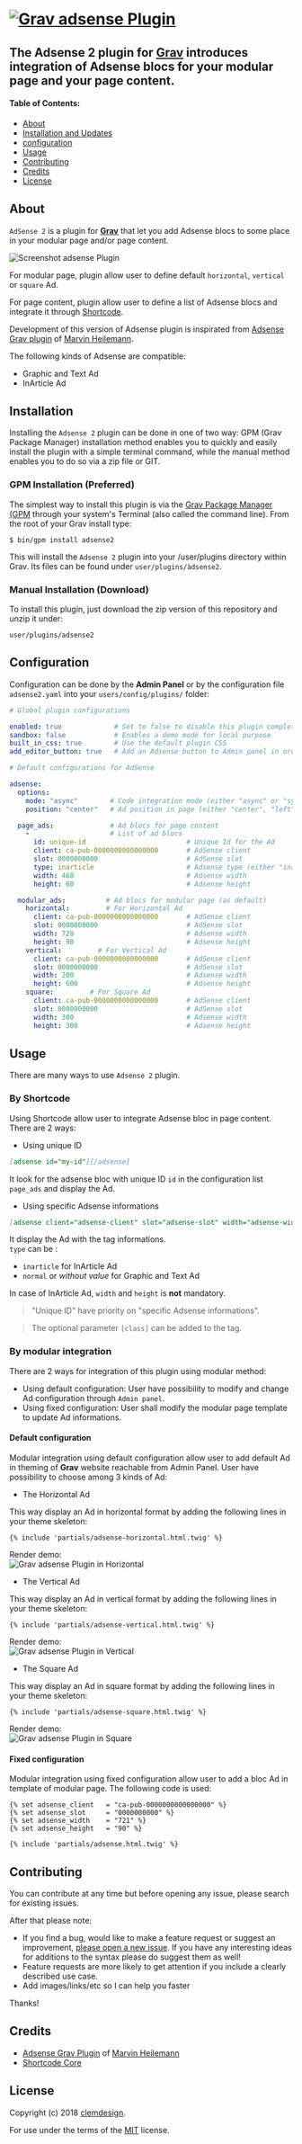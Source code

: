 # [![Grav adsense Plugin](assets/logo.png)][project]

## The **Adsense 2** plugin for [Grav](https://getgrav.org) introduces integration of Adsense blocs for your modular page and your page content.

#### Table of Contents:

-   [About](#about)
-   [Installation and Updates](#installation-and-updates)
-   [configuration](#configuration)
-   [Usage](#usage)
-   [Contributing](#contributing)
-   [Credits](#credits)
-   [License](#license)

## About

`AdSense 2` is a plugin for [**Grav**](http://getgrav.org) that let you add Adsense blocs to some place in your modular page and/or page content. 

![Screenshot adsense Plugin](assets/screenshot.png "AdSense Preview")

For modular page, plugin allow user to define default `horizontal`, `vertical` or `square` Ad.

For page content, plugin allow user to define a list of Adsense blocs and integrate it through [Shortcode](https://github.com/getgrav/grav-plugin-shortcode-core).

Development of this version of Adsense plugin is inspirated from [Adsense Grav plugin](https://github.com/muuvmuuv/grav-plugin-adsense) of [Marvin Heilemann](https://github.com/muuvmuuv/).

The following kinds of Adsense are compatible:
- Graphic and Text Ad
- InArticle Ad

## Installation

Installing the `Adsense 2` plugin can be done in one of two way: GPM (Grav Package Manager) installation method enables you to quickly and easily install the plugin with a simple terminal command, while the manual method enables you to do so via a zip file or GIT.

### GPM Installation (Preferred)

The simplest way to install this plugin is via the [Grav Package Manager (GPM](http://learn.getgrav.org/advanced/grav-gpm) through your system's Terminal (also called the command line). From the root of your Grav install type:

    $ bin/gpm install adsense2

This will install the `Adsense 2` plugin into your /user/plugins directory within Grav. Its files can be found under `user/plugins/àdsense2`.

### Manual Installation (Download)

To install this plugin, just download the zip version of this repository and unzip it under:

    user/plugins/adsense2

## Configuration

Configuration can be done by the **Admin Panel** or by the configuration file `adsense2.yaml` into your `users/config/plugins/` folder:

```yaml
# Global plugin configurations

enabled: true             # Set to false to disable this plugin completely
sandbox: false            # Enables a demo mode for local purpose
built_in_css: true        # Use the default plugin CSS
add_editor_button: true   # Add an Adsense button to Admin panel in order to add Adsense tag template

# Default configurations for AdSense

adsense:
  options:
    mode: "async"        # Code integration mode (either "async" or "sync")
    position: "center"   # Ad position in page (either "center", "left" or "right")

  page_ads:              # Ad blocs for page content
    -                    # List of ad blocs
      id: unique-id                         # Unique Id for the Ad
      client: ca-pub-0000000000000000       # AdSense client
      slot: 0000000000                      # AdSense slot
      type: inarticle                       # Adsense type (either "inarticle" or "normal")
      width: 468                            # Adsense width
      height: 60                            # Adsense height

  modular_ads:          # Ad blocs for modular page (as default)
    horizontal:         # For Horizontal Ad
      client: ca-pub-0000000000000000       # AdSense client
      slot: 0000000000                      # AdSense slot
      width: 728                            # Adsense width
      height: 90                            # Adsense height
    vertical:         # For Vertical Ad
      client: ca-pub-0000000000000000       # AdSense client
      slot: 0000000000                      # AdSense slot
      width: 200                            # Adsense width
      height: 600                           # Adsense height
    square:         # For Square Ad
      client: ca-pub-0000000000000000       # AdSense client
      slot: 0000000000                      # AdSense slot
      width: 300                            # Adsense width
      height: 300                           # Adsense height
```

## Usage

There are many ways to use `Adsense 2` plugin.

### By Shortcode

Using Shortcode allow user to integrate Adsense bloc in page content. There are 2 ways:

- Using unique ID

```md
[adsense id="my-id"][/adsense]
```

It look for the adsense bloc with unique ID  `id` in the configuration list `page_ads` and display the Ad.

- Using specific Adsense informations

```md
[adsense client="adsense-client" slot="adsense-slot" width="adsense-width" height="adsense-height" type="adsense-type"][/adsense]
```

It display the Ad with the tag informations.  
`type` can be :
- `inarticle` for InArticle Ad
- `normal` or _without value_ for Graphic and Text Ad

In case of  InArticle Ad, `width` and `height` is **not** mandatory.

> "Unique ID" have priority on "specific Adsense informations".

> The optional parameter `[class]` can be added to the tag.

### By modular integration

There are 2 ways for integration of this plugin using modular method:
- Using default configuration: User have possibility to modify and change Ad configuration through `Admin panel`.
- Using fixed configuration: User shall modify the modular page template to update Ad informations.

#### Default configuration

Modular integration using default configuration allow user to add default Ad in theming of **Grav** website reachable from Admin Panel. User have possibility to choose among 3 kinds of Ad:

- The Horizontal Ad

This way display an Ad in horizontal format by adding the following lines in your theme skeleton:

```twig
{% include 'partials/adsense-horizontal.html.twig' %}
```

Render demo:  
![Grav adsense Plugin in Horizontal](assets/img/sandy_horizontal.png)

- The Vertical Ad

This way display an Ad in vertical format by adding the following lines in your theme skeleton:

```twig
{% include 'partials/adsense-vertical.html.twig' %}
```

Render demo:  
![Grav adsense Plugin in Vertical](assets/img/sandy_vertical.png)

- The Square Ad

This way display an Ad in square format by adding the following lines in your theme skeleton:

```twig
{% include 'partials/adsense-square.html.twig' %}
```

Render demo:  
![Grav adsense Plugin in Square](assets/img/sandy_square.png)

#### Fixed configuration

Modular integration using fixed configuration allow user to add a bloc Ad in template of modular page. The following code is used:

```twig
{% set adsense_client   = "ca-pub-0000000000000000" %}
{% set adsense_slot     = "0000000000" %}
{% set adsense_width    = "721" %}
{% set adsense_height   = "90" %}

{% include 'partials/adsense.html.twig' %}
```

## Contributing

You can contribute at any time but before opening any issue, please search for existing issues.

After that please note:

-   If you find a bug, would like to make a feature request or suggest an improvement, [please open a new issue][issues]. If you have any interesting ideas for additions to the syntax please do suggest them as well!
-   Feature requests are more likely to get attention if you include a clearly described use case.
-   Add images/links/etc so I can help you faster

Thanks!

## Credits

- [Adsense Grav Plugin](https://github.com/muuvmuuv/grav-plugin-adsense) of [Marvin Heilemann](https://github.com/muuvmuuv/)
- [Shortcode Core](https://github.com/getgrav/grav-plugin-shortcode-core)

## License

Copyright (c) 2018 [clemdesign][github].

For use under the terms of the [MIT][mit-license] license.

[github]: https://github.com/clemdesign/ "GitHub account from Clemdesign"

[mit-license]: http://www.opensource.org/licenses/mit-license.php "MIT license"

[project]: https://github.com/clemdesign/grav-plugin-adsense2

[issues]: https://github.com/clemdesign/grav-plugin-adsense2/issues "GitHub Issues for Grav Adsense 2 Plugin"
